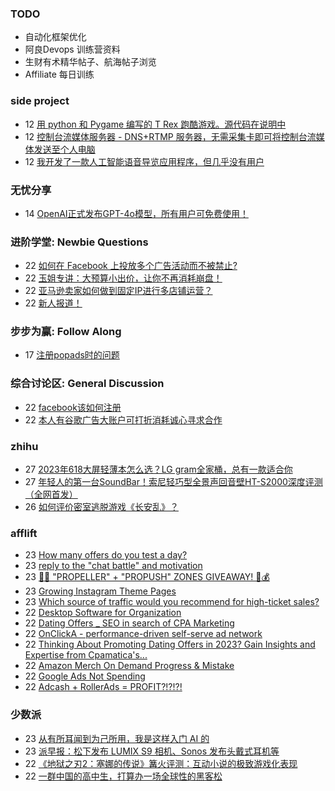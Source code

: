 ### TODO
-  自动化框架优化
-  阿良Devops 训练营资料
-  生财有术精华帖子、航海帖子浏览
-  Affiliate 每日训练

### side project
<!-- sideproject:START -->
-  12 [用 python 和 Pygame 编写的 T Rex 跑酷游戏。源代码在说明中](https://www.youtube.com/watch?v=pZySIXSelCA)
-  12 [控制台流媒体服务器 - DNS+RTMP 服务器，无需采集卡即可将控制台流媒体发送至个人电脑](https://github.com/Aioros/console-streaming-server)
-  12 [我开发了一款人工智能语音导览应用程序，但几乎没有用户](https://www.reddit.com/r/SideProject/comments/18gpp0e/ive_built_an_ai_audio_tour_app_but_have_almost_no/)<!-- sideproject:END -->


### 无忧分享
<!-- ruyo:START -->
-  14 [OpenAI正式发布GPT-4o模型，所有用户可免费使用！](https://51.ruyo.net/18663.html)<!-- ruyo:END -->

### 进阶学堂: Newbie Questions
<!-- advertcn1:START -->
-  22 [如何在 Facebook 上投放多个广告活动而不被禁止?](https://www.advertcn.com/thread-115100-1-1.html)
-  22 [玉姐专讲：大预算小出价，让你不再消耗崩盘！](https://www.advertcn.com/thread-115096-1-1.html)
-  22 [亚马逊卖家如何做到固定IP进行多店铺运营？](https://www.advertcn.com/thread-115095-1-1.html)
-  22 [新人报道！](https://www.advertcn.com/thread-115094-1-1.html)<!-- advertcn1:END -->

### 步步为赢: Follow Along
<!-- advertcn2:START -->
-  17 [注册popads时的问题](https://www.advertcn.com/thread-115034-1-1.html)<!-- advertcn2:END -->

### 综合讨论区: General Discussion
<!-- advertcn3:START -->
-  22 [facebook该如何注册](https://www.advertcn.com/thread-115101-1-1.html)
-  22 [本人有谷歌广告大账户可打折消耗诚心寻求合作](https://www.advertcn.com/thread-115098-1-1.html)<!-- advertcn3:END -->


### zhihu
<!-- zhihu:START -->
-  27 [2023年618大屏轻薄本怎么选？LG gram全家桶，总有一款适合你](http://zhuanlan.zhihu.com/p/632641888?utm_campaign=rss&utm_medium=rss&utm_source=rss&utm_content=title)
-  27 [年轻人的第一台SoundBar！索尼轻巧型全景声回音壁HT-S2000深度评测（全网首发）](http://zhuanlan.zhihu.com/p/630990296?utm_campaign=rss&utm_medium=rss&utm_source=rss&utm_content=title)
-  26 [如何评价密室逃脱游戏《长安乱》？](http://www.zhihu.com/question/563950552/answer/3045961312?utm_campaign=rss&utm_medium=rss&utm_source=rss&utm_content=title)<!-- zhihu:END -->

### afflift
<!-- afflift:START -->
-  23 [How many offers do you test a day?](https://afflift.com/f/threads/how-many-offers-do-you-test-a-day.13094/)
-  23 [reply to the &quot;chat battle&quot; and motivation](https://afflift.com/f/threads/reply-to-the-chat-battle-and-motivation.13169/)
-  23 [🎁💸 &quot;PROPELLER&quot; + &quot;PROPUSH&quot; ZONES GIVEAWAY! 🚀💰](https://afflift.com/f/threads/%F0%9F%8E%81%F0%9F%92%B8-propeller-propush-zones-giveaway-%F0%9F%9A%80%F0%9F%92%B0.13164/)
-  23 [Growing Instagram Theme Pages](https://afflift.com/f/threads/growing-instagram-theme-pages.12406/)
-  23 [Which source of traffic would you recommend for high-ticket sales?](https://afflift.com/f/threads/which-source-of-traffic-would-you-recommend-for-high-ticket-sales.13170/)
-  22 [Desktop Software for Organization](https://afflift.com/f/threads/desktop-software-for-organization.13173/)
-  22 [Dating Offers _ SEO in search of CPA Marketing](https://afflift.com/f/threads/dating-offers-_-seo-in-search-of-cpa-marketing.13095/)
-  22 [OnClickA - performance-driven self-serve ad network](https://afflift.com/f/threads/onclicka-performance-driven-self-serve-ad-network.10316/)
-  22 [Thinking About Promoting Dating Offers in 2023? Gain Insights and Expertise from Cpamatica&#39;s...](https://afflift.com/f/threads/thinking-about-promoting-dating-offers-in-2023-gain-insights-and-expertise-from-cpamaticas.11706/)
-  22 [Amazon Merch On Demand Progress &amp; Mistake](https://afflift.com/f/threads/amazon-merch-on-demand-progress-mistake.10970/)
-  22 [Google Ads Not Spending](https://afflift.com/f/threads/google-ads-not-spending.13154/)
-  22 [Adcash + RollerAds = PROFIT?!?!?!](https://afflift.com/f/threads/adcash-rollerads-profit.13107/)<!-- afflift:END -->

### 少数派
<!-- sspai:START -->
-  23 [从有所耳闻到为己所用，我是这样入门 AI 的](https://sspai.com/post/88960)
-  23 [派早报：松下发布 LUMIX S9 相机、Sonos 发布头戴式耳机等](https://sspai.com/post/89018)
-  22 [《地狱之刃2：塞娜的传说》篝火评测：互动小说的极致游戏化表现](https://sspai.com/post/89000)
-  22 [一群中国的高中生，打算办一场全球性的黑客松](https://sspai.com/post/88924)<!-- sspai:END -->
